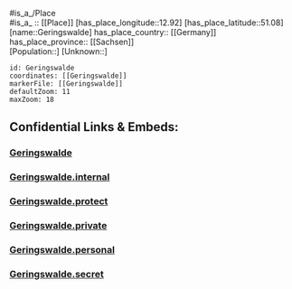 ﻿---
location: [51.08,12.92] 
mapzoom: [7,12] 
mapmarker: city 
type: City
tags:
- geo/City


SpocWebEntityId: 30425
isDeleted: false
confidential: public

---
#is_a_/Place  
#is_a_ :: [[Place]] 
[has_place_longitude::12.92] 
[has_place_latitude::51.08] 
[name::Geringswalde] 
has_place_country:: [[Germany]]  
has_place_province:: [[Sachsen]]  
[Population::] 
[Unknown::] 


```leaflet
id: Geringswalde
coordinates: [[Geringswalde]] 
markerFile: [[Geringswalde]] 
defaultZoom: 11 
maxZoom: 18
```


## Confidential Links & Embeds: 

### [Geringswalde](/_public/Earth/Continent/Europe/Europe~Central/Germany/Germany~East/Sachsen/counties~Sachsen/Mittelsachsen/cities~Mittelsachsen/Geringswalde.md) 

### [Geringswalde.internal](/_internal/Earth/Continent/Europe/Europe~Central/Germany/Germany~East/Sachsen/counties~Sachsen/Mittelsachsen/cities~Mittelsachsen/Geringswalde.internal.md) 

### [Geringswalde.protect](/_protect/Earth/Continent/Europe/Europe~Central/Germany/Germany~East/Sachsen/counties~Sachsen/Mittelsachsen/cities~Mittelsachsen/Geringswalde.protect.md) 

### [Geringswalde.private](/_private/Earth/Continent/Europe/Europe~Central/Germany/Germany~East/Sachsen/counties~Sachsen/Mittelsachsen/cities~Mittelsachsen/Geringswalde.private.md) 

### [Geringswalde.personal](/_personal/Earth/Continent/Europe/Europe~Central/Germany/Germany~East/Sachsen/counties~Sachsen/Mittelsachsen/cities~Mittelsachsen/Geringswalde.personal.md) 

### [Geringswalde.secret](/_secret/Earth/Continent/Europe/Europe~Central/Germany/Germany~East/Sachsen/counties~Sachsen/Mittelsachsen/cities~Mittelsachsen/Geringswalde.secret.md) 
